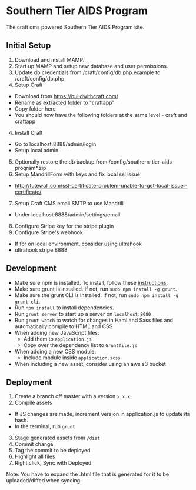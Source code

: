Southern Tier AIDS Program
============

The craft cms powered Southern Tier AIDS Program site.

Initial Setup
-----------
1. Download and install MAMP.
2. Start up MAMP and setup new database and user permissions.
2. Update db credentials from /craft/config/db.php.example to /craft/config/db.php
3. Setup Craft
  * Download from https://buildwithcraft.com/
  * Rename as extracted folder to "craftapp"
  * Copy folder here
  * You should now have the following folders at the same level - craft and craftapp
4. Install Craft
  * Go to localhost:8888/admin/login
  * Setup local admin
5. Optionally restore the db backup from /config/southern-tier-aids-program*.zip
6. Setup MandrillForm with keys and fix local ssl issue
  * http://tutewall.com/ssl-certificate-problem-unable-to-get-local-issuer-certificate/
7. Setup Craft CMS email SMTP to use Mandrill
  * Under localhost:8888/admin/settings/email
8. Configure Stripe key for the stripe plugin
9. Configure Stripe's webhook
  * If for on local environment, consider using ultrahook
  * ultrahook stripe 8888

Development
-----------
* Make sure npm is installed. To install, follow these [instructions](https://docs.npmjs.com/getting-started/installing-node).
* Make sure grunt is installed. If not, run `sudo npm install -g grunt`.
* Make sure the grunt CLI is installed. If not, run `sudo npm install -g grunt-cli`.
* Run `npm install` to install dependencies.
* Run `grunt server` to start up a server on `localhost:8080`
* Run `grunt watch` to watch for changes in Haml and Sass files and automatically compile to HTML and CSS
* When adding new JavaScript files:
  * Add them to ` application.js `
  * Copy over the dependency list to ` Gruntfile.js `
* When adding a new CSS module:
  * Include module inside ` application.scss `
* When including a new asset, consider using an aws s3 bucket

Deployment
-----------
1. Create a branch off master with a version ` x.x.x `
2. Compile assets
  * If JS changes are made, increment version in application.js to update its hash.
  * In the terminal, run ` grunt `
3. Stage generated assets from ` /dist `
4. Commit change
5. Tag the commit to be deployed
6. Highlight all files
7. Right click, Sync with Deployed

Note: You have to expand the .html file that is generated for it to be uploaded/diffed when syncing.
